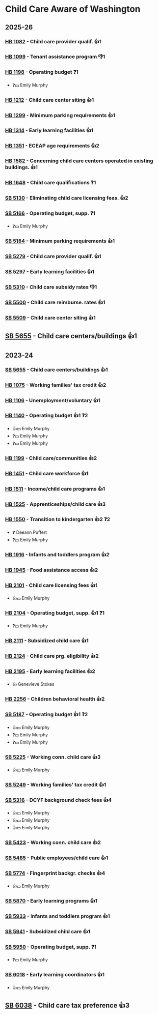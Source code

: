 # Child Care Aware of Washington
## 2025-26

### [HB 1082](/bill/2025-26/hb/1082/) - Child care provider qualif. 👍1  

### [HB 1099](/bill/2025-26/hb/1099/) - Tenant assistance program  👎1 

### [HB 1198](/bill/2025-26/hb/1198/) - Operating budget   ❓1
* ❓💵 Emily Murphy

### [HB 1212](/bill/2025-26/hb/1212/) - Child care center siting 👍1  

### [HB 1299](/bill/2025-26/hb/1299/) - Minimum parking requirements 👍1  

### [HB 1314](/bill/2025-26/hb/1314/) - Early learning facilities 👍1  

### [HB 1351](/bill/2025-26/hb/1351/) - ECEAP age requirements 👍2  

### [HB 1582](/bill/2025-26/hb/1582/) - Concerning child care centers operated in existing buildings. 👍1  

### [HB 1648](/bill/2025-26/hb/1648/) - Child care qualifications   ❓1

### [SB 5130](/bill/2025-26/sb/5130/) - Eliminating child care licensing fees. 👍2  

### [SB 5166](/bill/2025-26/sb/5166/) - Operating budget, supp.   ❓1
* ❓💵 Emily Murphy

### [SB 5184](/bill/2025-26/sb/5184/) - Minimum parking requirements 👍1  

### [SB 5279](/bill/2025-26/sb/5279/) - Child care provider qualif. 👍1  

### [SB 5297](/bill/2025-26/sb/5297/) - Early learning facilities 👍1  

### [SB 5310](/bill/2025-26/sb/5310/) - Child care subsidy rates  👎1 

### [SB 5500](/bill/2025-26/sb/5500/) - Child care reimburse. rates 👍1  

### [SB 5509](/bill/2025-26/sb/5509/) - Child care center siting 👍1  

## [SB 5655](/bill/2025-26/sb/5655/) - Child care centers/buildings 👍1  

## 2023-24

### [SB 5655](/bill/2023-24/sb/5655/) - Child care centers/buildings 👍1  

### [HB 1075](/bill/2023-24/hb/1075/) - Working families' tax credit 👍2  

### [HB 1106](/bill/2023-24/hb/1106/) - Unemployment/voluntary 👍1  

### [HB 1140](/bill/2023-24/hb/1140/) - Operating budget 👍1  ❓2
* 👍💵 Emily Murphy
* ❓💵 Emily Murphy
* ❓💵 Emily Murphy

### [HB 1199](/bill/2023-24/hb/1199/) - Child care/communities 👍2  

### [HB 1451](/bill/2023-24/hb/1451/) - Child care workforce 👍1  

### [HB 1511](/bill/2023-24/hb/1511/) - Income/child care programs 👍1  

### [HB 1525](/bill/2023-24/hb/1525/) - Apprenticeships/child care 👍3  

### [HB 1550](/bill/2023-24/hb/1550/) - Transition to kindergarten 👍2  ❓2
* ❓ Deeann Puffert
* ❓💵 Emily Murphy

### [HB 1916](/bill/2023-24/hb/1916/) - Infants and toddlers program 👍2  

### [HB 1945](/bill/2023-24/hb/1945/) - Food assistance access 👍2  

### [HB 2101](/bill/2023-24/hb/2101/) - Child care licensing fees 👍1  
* 👍💵 Emily Murphy

### [HB 2104](/bill/2023-24/hb/2104/) - Operating budget, supp. 👍1  ❓1
* ❓💵 Emily Murphy

### [HB 2111](/bill/2023-24/hb/2111/) - Subsidized child care 👍1  

### [HB 2124](/bill/2023-24/hb/2124/) - Child care prg. eligibility 👍2  

### [HB 2195](/bill/2023-24/hb/2195/) - Early learning facilities 👍2  
* 👍 Genevieve Stokes

### [HB 2256](/bill/2023-24/hb/2256/) - Children behavioral health 👍2  

### [SB 5187](/bill/2023-24/sb/5187/) - Operating budget 👍1  ❓2
* 👍💵 Emily Murphy
* ❓💵 Emily Murphy
* ❓💵 Emily Murphy

### [SB 5225](/bill/2023-24/sb/5225/) - Working conn. child care 👍3  
* 👍💵 Emily Murphy

### [SB 5249](/bill/2023-24/sb/5249/) - Working families' tax credit 👍1  

### [SB 5316](/bill/2023-24/sb/5316/) - DCYF background check fees 👍4  
* 👍💵 Emily Murphy
* 👍💵 Emily Murphy
* 👍💵 Emily Murphy

### [SB 5423](/bill/2023-24/sb/5423/) - Working conn. child care 👍2  

### [SB 5485](/bill/2023-24/sb/5485/) - Public employees/child care 👍1  

### [SB 5774](/bill/2023-24/sb/5774/) - Fingerprint backgr. checks 👍4  
* 👍💵 Emily Murphy

### [SB 5870](/bill/2023-24/sb/5870/) - Early learning programs 👍1  

### [SB 5933](/bill/2023-24/sb/5933/) - Infants and toddlers program 👍1  

### [SB 5941](/bill/2023-24/sb/5941/) - Subsidized child care 👍1  

### [SB 5950](/bill/2023-24/sb/5950/) - Operating budget, supp.   ❓1
* ❓💵 Emily Murphy

### [SB 6018](/bill/2023-24/sb/6018/) - Early learning coordinators 👍1  
* 👍💵 Emily Murphy

## [SB 6038](/bill/2023-24/sb/6038/) - Child care tax preference 👍3  
